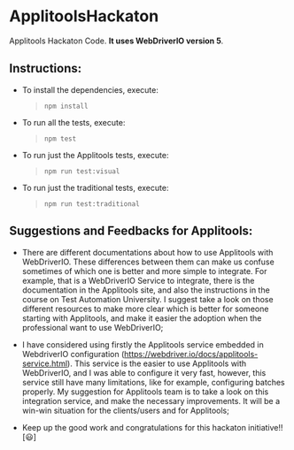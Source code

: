 # ApplitoolsHackaton
Applitools Hackaton Code. **It uses WebDriverIO version 5**.

## Instructions:

* To install the dependencies, execute: 
    > ```npm install```

* To run all the tests, execute:
  >  ```npm test```

* To run just the Applitools tests, execute:
  >  ```npm run test:visual```

* To run just the traditional tests, execute:
  >  ```npm run test:traditional```

## Suggestions and Feedbacks for Applitools:
* There are different documentations about how to use Applitools with WebDriverIO. These differences between them can make us confuse sometimes of which one is better and  more simple to integrate. For example, that is a WebDriverIO Service to integrate, there is the documentation in the Applitools site, and also the instructions in the course on Test Automation University. I suggest take a look on those different resources to make more clear which is better for someone starting with Applitools, and make it easier the adoption when the professional want to use WebDriverIO;

* I have considered using firstly the Applitools service embedded in WebdriverIO configuration (https://webdriver.io/docs/applitools-service.html). This service is the easier to use Applitools with WebDriverIO, and I was able to configure it very fast, however, this service still have many limitations, like for example, configuring batches properly. My suggestion for Applitools team is to take a look on this integration service, and make the necessary improvements. It will be a win-win situation for the clients/users and for Applitools;

* Keep up the good work and congratulations for this hackaton initiative!! [:smiley:]